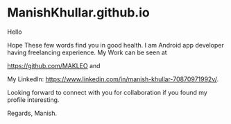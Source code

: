 # ManishKhullar.github.io
Hello

Hope These few words find you in good health. 
I am Android app developer having freelancing experience.
My Work can be seen at 

https://github.com/MAKLEO and 

My LinkedIn: https://www.linkedin.com/in/manish-khullar-70870971992v/.

Looking forward to connect with you for collaboration if you found my profile interesting.

Regards,
Manish.
